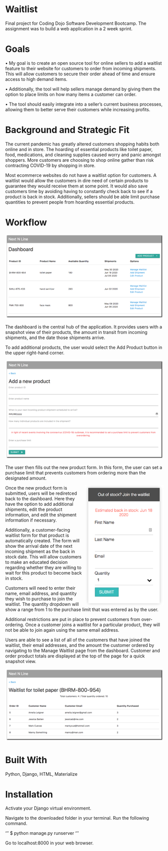 # Waitlist

Final project for Coding Dojo Software Development Bootcamp. The assignment was to build a web application in a 2 week sprint.

# Goals

•	My goal is to create an open source tool for online sellers to add a waitlist feature to their website for customers to order from incoming shipments. This will allow customers to secure their order ahead of time and ensure access to high demand items.

•	Additionally, the tool will help sellers manage demand by giving them the option to place limits on how many items a customer can order.

•	The tool should easily integrate into a seller’s current business processes, allowing them to better serve their customers while increasing profits.

# Background and Strategic Fit

The current pandemic has greatly altered customers shopping habits both online and in store. The hoarding of essential products like toilet paper, food, medications, and cleaning supplies caused worry and panic amongst shoppers. More customers are choosing to shop online gather than risk contracting COVID-19 by shopping in store.

Most ecommerce websites do not have a waitlist option for customers. A waitlist would allow the customers in dire need of certain products to guarantee they would receive them at some point. It would also save customers time by avoiding having to constantly check back to see if a product is back in stock. Additionally, sellers should be able limit purchase quantities to prevent people from hoarding essential products. 

# Workflow

<p align="middle">
  <img src="/images/dashboard.png" width="600" />
</p>

The dashboard is the central hub of the application. It provides users with a snapshot view of their products, the amount in transit from incoming shipments, and the date those shipments arrive.

To add additional products, the user would select the Add Product button in the upper right-hand corner.

<p align="middle">
  <img src="/images/add_a_new_product.png" width="600" />
</p>

The user then fills out the new product form. In this form, the user can set a purchase limit that prevents customers from ordering more than the designated amount.

<img align="right" src="/images/customer_waitlist.png" width="250" />

Once the new product form is submitted, users will be rediretced back to the dashboard. Here they have the option to add additional shipments, edit the product information, and edit the shipment information if necessary.

Additionally, a customer-facing waitlist form for that product is automatically created. The form will show the arrival date of the next incoming shipment as the back in stock date. This will allow customers to make an educated decision regarding whether they are willing to wait for this product to become back in stock.

Customers will need to enter their name, email address, and quantity they wish to purchase to join the waitlist. The quantity dropdown will show a range from 1 to the purchase limit that was entered as by the user.

Additional restrictions are put in place to prevent customers from over-ordering. Once a customer joins a waitlist for a particular product, they will not be able to join again using the same email address.

Users are able to see a list of all of the customers that have joined the waitlist, their email addresses, and the amount the customer ordered by navigating to the Manage Waitlist page from the dashboard. Customer and order product totals are displayed at the top of the page for a quick snapshot view.

<p align="middle">
  <img src="/images/manage_waitlist.png" width="600" />
</p>

# Built With
Python, Django, HTML, Materialize

# Installation
Activate your Django virtual environment.

Navigate to the downloaded folder in your terminal. Run the following command.

‘’’ $ python manage.py runserver ‘’’

Go to localhost:8000 in your web browser.
